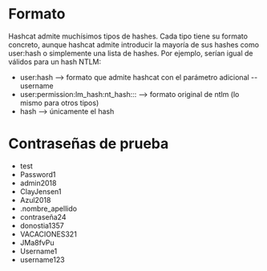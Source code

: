 # Formato
Hashcat admite muchísimos tipos de hashes. Cada tipo tiene su formato concreto, aunque hashcat admite introducir la mayoría de sus hashes como user:hash o simplemente una lista de hashes. Por ejemplo, serían igual de válidos para un hash NTLM:
* user:hash --> formato que admite hashcat con el parámetro adicional --username
* user:permission:lm_hash:nt_hash::: --> formato original de ntlm (lo mismo para otros tipos)
* hash --> únicamente el hash

# Contraseñas de prueba
* test
* Password1
* admin2018
* ClayJensen1
* Azul2018
* .nombre_apellido
* contraseña24
* donostia1357
* VACACIONES321
* JMa8fvPu
* Username1
* username123